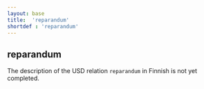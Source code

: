```yaml
---
layout: base
title:  'reparandum'
shortdef : 'reparandum'
---
```


## reparandum

The description of the USD relation `reparandum` in Finnish is not yet completed.
